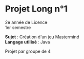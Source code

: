 # Projet Long n°1
2e année de Licence  
1er semestre

**Sujet** : Création d'un jeu Mastermind  
**Langage utilisé** : Java

Projet par groupe de 4